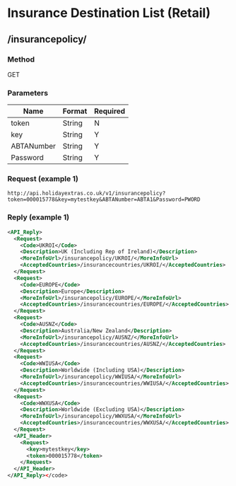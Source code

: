 # Insurance Destination List (Retail)

## /insurancepolicy/

### Method

GET

### Parameters

 | Name       | Format | Required | 
 | ----       | ------ | -------- | 
 | token      | String | N        | 
 | key        | String | Y        | 
 | ABTANumber | String | Y        | 
 | Password   | String | Y        | 

### Request (example 1)

```
http://api.holidayextras.co.uk/v1/insurancepolicy?token=000015778&key=mytestkey&ABTANumber=ABTA1&Password=PWORD
```










### Reply (example 1)

```xml
<API_Reply>
  <Request>
    <Code>UKROI</Code>
    <Description>UK (Including Rep of Ireland)</Description>
    <MoreInfoUrl>/insurancepolicy/UKROI/</MoreInfoUrl>
    <AcceptedCountries>/insurancecountries/UKROI/</AcceptedCountries>
  </Request>
  <Request>
    <Code>EUROPE</Code>
    <Description>Europe</Description>
    <MoreInfoUrl>/insurancepolicy/EUROPE/</MoreInfoUrl>
    <AcceptedCountries>/insurancecountries/EUROPE/</AcceptedCountries>
  </Request>
  <Request>
    <Code>AUSNZ</Code>
    <Description>Australia/New Zealand</Description>
    <MoreInfoUrl>/insurancepolicy/AUSNZ/</MoreInfoUrl>
    <AcceptedCountries>/insurancecountries/AUSNZ/</AcceptedCountries>
  </Request>
  <Request>
    <Code>WWIUSA</Code>
    <Description>Worldwide (Including USA)</Description>
    <MoreInfoUrl>/insurancepolicy/WWIUSA/</MoreInfoUrl>
    <AcceptedCountries>/insurancecountries/WWIUSA/</AcceptedCountries>
  </Request>
  <Request>
    <Code>WWXUSA</Code>
    <Description>Worldwide (Excluding USA)</Description>
    <MoreInfoUrl>/insurancepolicy/WWXUSA/</MoreInfoUrl>
    <AcceptedCountries>/insurancecountries/WWXUSA/</AcceptedCountries>
  </Request>
  <API_Header>
    <Request>
      <key>mytestkey</key>
      <token>000015778</token>
    </Request>
  </API_Header>
</API_Reply></code>
